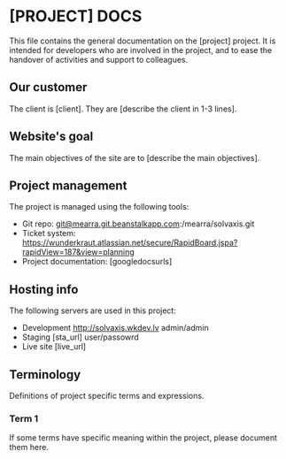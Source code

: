 [PROJECT] DOCS
==============

This file contains the general documentation on the [project] project. It is
intended for developers who are involved in the project, and to ease the
handover of activities and support to colleagues.

Our customer
------------

The client is [client]. They are [describe the client in 1-3 lines].

Website's goal
--------------

The main objectives of the site are to [describe the main objectives].

Project management
------------------

The project is managed using the following tools:

* Git repo: git@mearra.git.beanstalkapp.com:/mearra/solvaxis.git
* Ticket system: https://wunderkraut.atlassian.net/secure/RapidBoard.jspa?rapidView=187&view=planning
* Project documentation: [googledocsurls]

Hosting info
------------

The following servers are used in this project:

* Development http://solvaxis.wkdev.lv admin/admin
* Staging [sta_url]     user/passowrd
* Live site [live_url]

Terminology
-----------

Definitions of project specific terms and expressions.

### Term 1

If some terms have specific meaning within the project, please document them
here.
